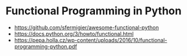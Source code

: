 # Functional Programming in Python

* https://github.com/sfermigier/awesome-functional-python
* https://docs.python.org/3/howto/functional.html
* https://pepa.holla.cz/wp-content/uploads/2016/10/functional-programming-python.pdf